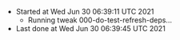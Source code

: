  - Started at Wed Jun 30 06:39:11 UTC 2021
    - Running tweak 000-do-test-refresh-deps...
  - Last done at Wed Jun 30 06:39:45 UTC 2021
